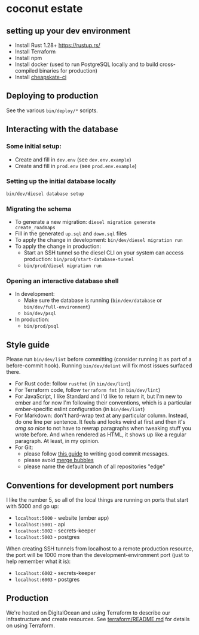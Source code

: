 # coconut estate

## setting up your dev environment

* Install Rust 1.28+ <https://rustup.rs/>
* Install Terraform
* Install npm
* Install docker (used to run PostgreSQL locally and to build cross-compiled binaries for production)
* Install [cheapskate-ci](https://github.com/maxjacobson/cheapskate-ci)

## Deploying to production

See the various `bin/deploy/*` scripts.

## Interacting with the database

### Some initial setup:

* Create and fill in `dev.env` (see `dev.env.example`)
* Create and fill in `prod.env` (see `prod.env.example`)

### Setting up the initial database locally

```shell
bin/dev/diesel database setup
```

### Migrating the schema

* To generate a new migration: `diesel migration generate create_roadmaps`
* Fill in the generated `up.sql` and `down.sql` files
* To apply the change in development: `bin/dev/diesel migration run`
* To apply the change in production:
  * Start an SSH tunnel so the diesel CLI on your system can access production: `bin/prod/start-database-tunnel`
  * `bin/prod/diesel migration run`

### Opening an interactive database shell

* In development:
  * Make sure the database is running (`bin/dev/database` or `bin/dev/full-environment`)
  * `bin/dev/psql`
* In production:
  * `bin/prod/psql`

## Style guide

Please run `bin/dev/lint` before committing (consider running it as part of a before-commit hook).
Running `bin/dev/delint` will fix most issues surfaced there.

- For Rust code: follow `rustfmt` (in `bin/dev/lint`)
- For Terraform code, follow `terraform fmt` (in `bin/dev/lint`)
- For JavaScript, I like Standard and I'd like to return it, but I'm new to ember and for now I'm following their conventions, which is a particular ember-specific eslint configuration (in `bin/dev/lint`)
- For Markdown: don't hard-wrap text at any particular column.
  Instead, do one line per sentence.
  It feels and looks weird at first and then it's _omg so nice_ to not have to rewrap paragraphs when tweaking stuff you wrote before.
  And when rendered as HTML, it shows up like a regular paragraph.
  At least, in my opinion.
- For Git:
  - please follow [this guide][git-commit-messages] to writing good commit messages.
  - please avoid [merge bubbles]
  - please name the default branch of all repositories "edge"

[git-commit-messages]: https://tbaggery.com/2008/04/19/a-note-about-git-commit-messages.html
[merge bubbles]: https://stackoverflow.com/a/26239382

## Conventions for development port numbers

I like the number 5, so all of the local things are running on ports that start with 5000 and go up:

- `localhost:5000` - website (ember app)
- `localhost:5001` - api
- `localhost:5002` - secrets-keeper
- `localhost:5003` - postgres

When creating SSH tunnels from localhost to a remote production resource, the port will be 1000 more than the development-environment port (just to help remember what it is):

- `localhost:6002` - secrets-keeper
- `localhost:6003` - postgres

## Production

We're hosted on DigitalOcean and using Terraform to describe our infrastructure and create resources.
See [terraform/README.md](terraform/README.md) for details on using Terraform.
